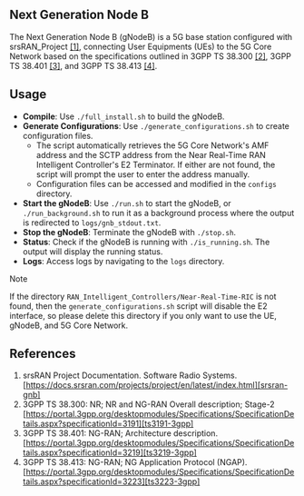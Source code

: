 ## Next Generation Node B

The Next Generation Node B (gNodeB) is a 5G base station configured with srsRAN_Project [[1]][srsran-gnb], connecting User Equipments (UEs) to the 5G Core Network based on the specifications outlined in 3GPP TS 38.300 [[2]][ts3191-3gpp], 3GPP TS 38.401 [[3]][ts3219-3gpp], and 3GPP TS 38.413 [[4]][ts3223-3gpp].


## Usage
- **Compile**: Use `./full_install.sh` to build the gNodeB.
- **Generate Configurations**: Use `./generate_configurations.sh` to create configuration files.
  - The script automatically retrieves the 5G Core Network's AMF address and the SCTP address from the Near Real-Time RAN Intelligent Controller's E2 Terminator. If either are not found, the script will prompt the user to enter the address manually.
  - Configuration files can be accessed and modified in the `configs` directory.
- **Start the gNodeB**: Use `./run.sh` to start the gNodeB, or `./run_background.sh` to run it as a background process where the output is redirected to `logs/gnb_stdout.txt`.
- **Stop the gNodeB**: Terminate the gNodeB with `./stop.sh`.
- **Status**: Check if the gNodeB is running with `./is_running.sh`. The output will display the running status.
- **Logs**: Access logs by navigating to the `logs` directory.

> [!NOTE]
> If the directory `RAN_Intelligent_Controllers/Near-Real-Time-RIC` is not found, then the `generate_configurations.sh` script will disable the E2 interface, so please delete this directory if you only want to use the UE, gNodeB, and 5G Core Network.

## References
1. srsRAN Project Documentation. Software Radio Systems. [https://docs.srsran.com/projects/project/en/latest/index.html][srsran-gnb]
2. 3GPP TS 38.300: NR; NR and NG-RAN Overall description; Stage-2 [https://portal.3gpp.org/desktopmodules/Specifications/SpecificationDetails.aspx?specificationId=3191][ts3191-3gpp]
3. 3GPP TS 38.401: NG-RAN; Architecture description. [https://portal.3gpp.org/desktopmodules/Specifications/SpecificationDetails.aspx?specificationId=3219][ts3219-3gpp]
4. 3GPP TS 38.413: NG-RAN; NG Application Protocol (NGAP). [https://portal.3gpp.org/desktopmodules/Specifications/SpecificationDetails.aspx?specificationId=3223][ts3223-3gpp]

<!-- References -->

[srsran-gnb]: https://docs.srsran.com/projects/project/en/latest/index.html
[ts3191-3gpp]: https://portal.3gpp.org/desktopmodules/Specifications/SpecificationDetails.aspx?specificationId=3191
[ts3219-3gpp]: https://portal.3gpp.org/desktopmodules/Specifications/SpecificationDetails.aspx?specificationId=3219
[ts3223-3gpp]: https://portal.3gpp.org/desktopmodules/Specifications/SpecificationDetails.aspx?specificationId=3223
